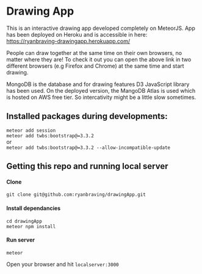 # Drawing App
This is an interactive drawing app developed completely on MeteorJS.
App has been deployed on Heroku and is accessible in here:
https://ryanbraving-drawingapp.herokuapp.com/

People can draw together at the same time on their own browsers, no matter where they are! To check it out you can open the above link in two different browsers (e.g Firefox and Chrome) at the same time and start drawing.

MongoDB is the database and for drawing features D3 JavaScript library has been used. 
On the deployed version, the MangoDB Atlas is used which is hosted on AWS free tier. So intercativity might be a little slow sometimes. 


## Installed packages during developments:

`meteor add session` <br/>
`meteor add twbs:bootstrap@=3.3.2` <br/>
or <br/>
`meteor add twbs:bootstrap@=3.3.2 --allow-incompatible-update` <br/>


## Getting this repo and running local server
#### Clone

`git clone git@github.com:ryanbraving/drawingApp.git` <br/>



#### Install dependancies
`cd drawingApp` <br/>
`meteor npm install` <br/>

#### Run server
`meteor` <br/>

Open your browser and hit `localserver:3000`
